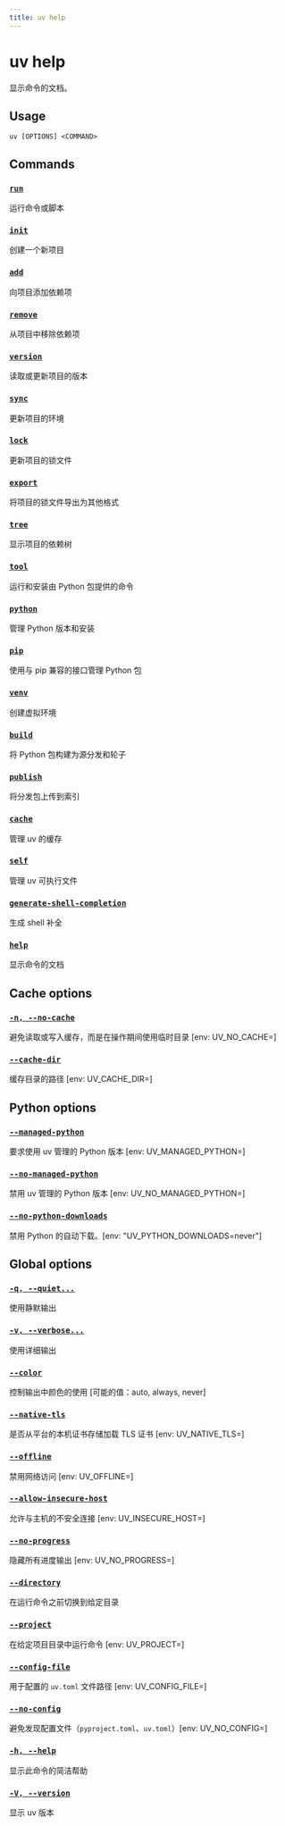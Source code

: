```yaml
---
title: uv help
---
```


# uv help

显示命令的文档。

## Usage

```
uv [OPTIONS] <COMMAND>
```

## Commands

### [`run`](#run)

运行命令或脚本

### [`init`](#init)

创建一个新项目

### [`add`](#add)

向项目添加依赖项

### [`remove`](#remove)

从项目中移除依赖项

### [`version`](#version)

读取或更新项目的版本

### [`sync`](#sync)

更新项目的环境

### [`lock`](#lock)

更新项目的锁文件

### [`export`](#export)

将项目的锁文件导出为其他格式

### [`tree`](#tree)

显示项目的依赖树

### [`tool`](#tool)

运行和安装由 Python 包提供的命令

### [`python`](#python)

管理 Python 版本和安装

### [`pip`](#pip)

使用与 pip 兼容的接口管理 Python 包

### [`venv`](#venv)

创建虚拟环境

### [`build`](#build)

将 Python 包构建为源分发和轮子

### [`publish`](#publish)

将分发包上传到索引

### [`cache`](#cache)

管理 uv 的缓存

### [`self`](#self)

管理 uv 可执行文件

### [`generate-shell-completion`](#generate-shell-completion)

生成 shell 补全

### [`help`](#help)

显示命令的文档

## Cache options

### [`-n, --no-cache`](#-n-no-cache)

避免读取或写入缓存，而是在操作期间使用临时目录 [env: UV_NO_CACHE=]

### [`--cache-dir`](#-cache-dir)

缓存目录的路径 [env: UV_CACHE_DIR=]

## Python options

### [`--managed-python`](#-managed-python)

要求使用 uv 管理的 Python 版本 [env: UV_MANAGED_PYTHON=]

### [`--no-managed-python`](#-no-managed-python)

禁用 uv 管理的 Python 版本 [env: UV_NO_MANAGED_PYTHON=]

### [`--no-python-downloads`](#-no-python-downloads)

禁用 Python 的自动下载。[env: "UV_PYTHON_DOWNLOADS=never"]

## Global options

### [`-q, --quiet...`](#-q-quiet)

使用静默输出

### [`-v, --verbose...`](#-v-verbose)

使用详细输出

### [`--color`](#-color)

控制输出中颜色的使用 [可能的值：auto, always, never]

### [`--native-tls`](#-native-tls)

是否从平台的本机证书存储加载 TLS 证书 [env: UV_NATIVE_TLS=]

### [`--offline`](#-offline)

禁用网络访问 [env: UV_OFFLINE=]

### [`--allow-insecure-host`](#-allow-insecure-host)

允许与主机的不安全连接 [env: UV_INSECURE_HOST=]

### [`--no-progress`](#-no-progress)

隐藏所有进度输出 [env: UV_NO_PROGRESS=]

### [`--directory`](#-directory)

在运行命令之前切换到给定目录

### [`--project`](#-project)

在给定项目目录中运行命令 [env: UV_PROJECT=]

### [`--config-file`](#-config-file)

用于配置的 `uv.toml` 文件路径 [env: UV_CONFIG_FILE=]

### [`--no-config`](#-no-config)

避免发现配置文件（`pyproject.toml`、`uv.toml`）[env: UV_NO_CONFIG=]

### [`-h, --help`](#-h-help)

显示此命令的简洁帮助

### [`-V, --version`](#-v-version)

显示 uv 版本
